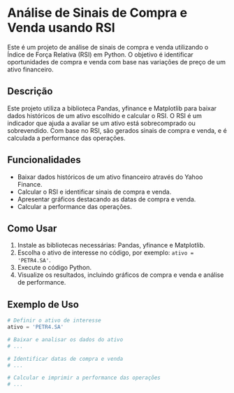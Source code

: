 # Análise de Sinais de Compra e Venda usando RSI

Este é um projeto de análise de sinais de compra e venda utilizando o Índice de Força Relativa (RSI) em Python. O objetivo é identificar oportunidades de compra e venda com base nas variações de preço de um ativo financeiro.

## Descrição

Este projeto utiliza a biblioteca Pandas, yfinance e Matplotlib para baixar dados históricos de um ativo escolhido e calcular o RSI. O RSI é um indicador que ajuda a avaliar se um ativo está sobrecomprado ou sobrevendido. Com base no RSI, são gerados sinais de compra e venda, e é calculada a performance das operações.

## Funcionalidades

- Baixar dados históricos de um ativo financeiro através do Yahoo Finance.
- Calcular o RSI e identificar sinais de compra e venda.
- Apresentar gráficos destacando as datas de compra e venda.
- Calcular a performance das operações.

## Como Usar

1. Instale as bibliotecas necessárias: Pandas, yfinance e Matplotlib.
2. Escolha o ativo de interesse no código, por exemplo: `ativo = 'PETR4.SA'`.
3. Execute o código Python.
4. Visualize os resultados, incluindo gráficos de compra e venda e análise de performance.

## Exemplo de Uso

```python
# Definir o ativo de interesse
ativo = 'PETR4.SA'

# Baixar e analisar os dados do ativo
# ...

# Identificar datas de compra e venda
# ...

# Calcular e imprimir a performance das operações
# ...
